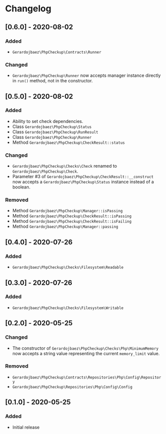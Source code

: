 # Changelog

## [0.6.0] - 2020-08-02

### Added

- `Gerardojbaez\PhpCheckup\Contracts\Runner`

### Changed

- `Gerardojbaez\PhpCheckup\Runner` now accepts manager instance directly in `run()` method, not in the constructor.

## [0.5.0] - 2020-08-02

### Added

- Ability to set check dependencies.
- Class `Gerardojbaez\PhpCheckup\Status`
- Class `Gerardojbaez\PhpCheckup\RunResult`
- Class `Gerardojbaez\PhpCheckup\Runner`
- Method `Gerardojbaez\PhpCheckup\CheckResult::status`

### Changed

- `Gerardojbaez\PhpCheckup\Checks\Check` renamed to `Gerardojbaez\PhpCheckup\Check`.
- Parameter #3 of `Gerardojbaez\PhpCheckup\CheckResult::__construct` now accepts a `Gerardojbaez\PhpCheckup\Status` instance instead of a boolean.

### Removed

- Method `Gerardojbaez\PhpCheckup\Manager::isPassing`
- Method `Gerardojbaez\PhpCheckup\CheckResult::isPassing`
- Method `Gerardojbaez\PhpCheckup\CheckResult::isFailing`
- Method `Gerardojbaez\PhpCheckup\Manager::passing`

## [0.4.0] - 2020-07-26

### Added

- `Gerardojbaez\PhpCheckup\Checks\Filesystem\Readable`

## [0.3.0] - 2020-07-26

### Added

- `Gerardojbaez\PhpCheckup\Checks\Filesystem\Writable`

## [0.2.0] - 2020-05-25

### Changed

- The constructor of `Gerardojbaez\PhpCheckup\Checks\Php\MinimumMemory` now accepts a string value representing the current `memory_limit` value.

### Removed

- `Gerardojbaez\PhpCheckup\Contracts\Repositories\Php\Config\Repository`
- `Gerardojbaez\PhpCheckup\Repositories\Php\Config\Config`

## [0.1.0] - 2020-05-25

### Added

- Initial release
